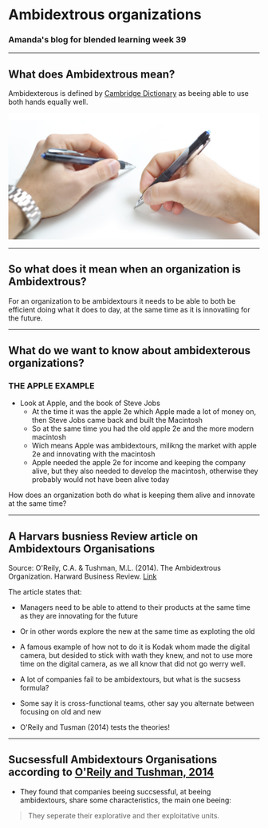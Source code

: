 # Ambidextrous organizations

### Amanda's blog for blended learning week 39 

---

## What does Ambidextrous mean?

Ambidexterous is defined by [Cambridge Dictionary](https://dictionary.cambridge.org/dictionary/english/ambidextrous) as beeing able to use both hands equally well. 

![Image of an ambidextrous person](istockphoto-173578716-170667a.jpg)

---

## So what does it mean when an organization is Ambidextrous? 

For an organization to be ambidextours it needs to be able to both be efficient doing what it does to day,
at the same time as it is innovatiing for the future. 

---

## What do we want to know about ambidexterous organizations? 

### THE APPLE EXAMPLE
- Look at Apple, and the book of Steve Jobs
    - At the time it was the apple 2e which Apple made a lot of money on, then Steve Jobs came back and built the Macintosh
    - So at the same time you had the old apple 2e and the more modern
    macintosh 
    - Wich means Apple was ambidextours, milikng the market with apple 2e
    and innovating with the macintosh 
    - Apple needed the apple 2e for income and keeping the     company alive, but they also needed to develop the macintosh, otherwise they probably would not have been alive today 

How does an organization both do what is keeping them alive and innovate at the same time? 

---

## A Harvars busniess Review article on Ambidextours Organisations 

Source: O'Reily, C.A. & Tushman, M.L. (2014). The Ambidextrous Organization. Harward Business Review. [Link](https://hbr.org/2004/04/the-ambidextrous-organization) 

The article states that:
- Managers need to be able to attend to their products at the same time as they are innovating for the future
- Or in other words explore the new at the same time as exploting the old
- A famous example of how not to do it is Kodak whom made the digital camera, but desided to stick with wath they knew, and not to use more time on the digital camera, as we all know that did not go werry well. 

- A lot of companies fail to be ambidextours, but what is the sucsess formula? 
- Some say it is cross-functional teams, other say you alternate between focusing on old and new
- O'Reily and Tusman (2014) tests the theories!

---

## Sucsessfull Ambidextours Organisations according to [O'Reily and Tushman, 2014](https://hbr.org/2004/04/the-ambidextrous-organization)

- They found that companies beeing succsessful, at beeing ambidextours, share some characteristics, the main one beeing: 

> They seperate their explorative and ther exploitative units.




